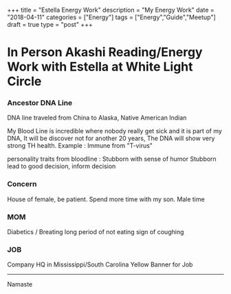 +++
title = "Estella Energy Work"
description = "My Energy Work"
date = "2018-04-11"
categories = ["Energy"]
tags = ["Energy","Guide","Meetup"]
draft = true
type = "post"
+++

# In Person Akashi Reading/Energy Work with Estella at White Light Circle

### Ancestor DNA Line

DNA line traveled from China to Alaska,
Native American Indian

My Blood Line is incredible where nobody really get sick and it is part of my DNA, It will be discover not for another 20 years, The DNA will show very strong TH health. Example : Immune from "T-virus" 

personality traits from bloodline :
Stubborn with sense of humor
Stubborn lead to good decision, inform decision

### Concern
House of female, be patient. Spend more time with my son. Male time

### MOM
Diabetics / Breating 
long period of not eating
sign of coughing

### JOB
Company HQ in Mississippi/South Carolina
Yellow Banner for Job

---

Namaste